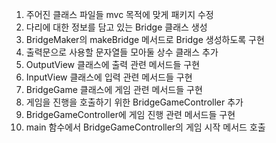 1. 주어진 클래스 파일들 mvc 목적에 맞게 패키지 수정
2. 다리에 대한 정보를 담고 있는 Bridge 클래스 생성
3. BridgeMaker의 makeBridge 메서드로 Bridge 생성하도록 구현
4. 출력문으로 사용할 문자열들 모아둘 상수 클래스 추가
5. OutputView 클래스에 출력 관련 메서드들 구현
6. InputView 클래스에 입력 관련 메서드들 구현
7. BridgeGame 클래스에 게임 관련 메서드들 구현
8. 게임을 진행을 호출하기 위한 BridgeGameController 추가
9. BridgeGameController에 게임 진행 관련 메서드들 구현
10. main 함수에서 BridgeGameController의 게임 시작 메서드 호출

